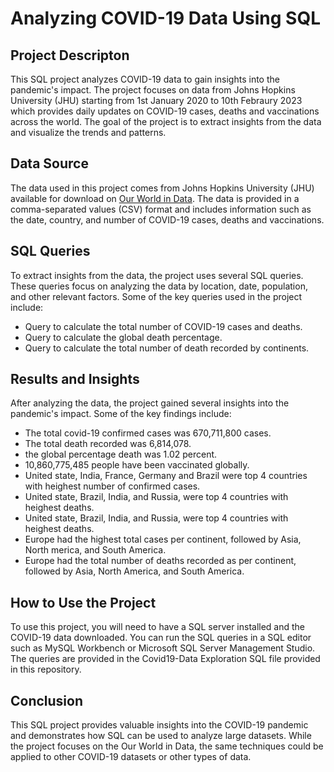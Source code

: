 # Analyzing COVID-19 Data Using SQL

## Project Descripton 

This SQL project analyzes COVID-19 data to gain insights into the pandemic's impact. The project focuses on data from Johns Hopkins University (JHU) starting from 1st January 2020 to 10th Febraury 2023 which provides daily updates on COVID-19 cases, deaths and vaccinations across the world. The goal of the project is to extract insights from the data and visualize the trends and patterns.

## Data Source

The data used in this project comes from Johns Hopkins University (JHU) available for download on [Our World in Data](https://ourworldindata.org/covid-deaths). The data is provided in a comma-separated values (CSV) format and includes information such as the date, country, and number of COVID-19 cases, deaths and vaccinations.

## SQL Queries 

To extract insights from the data, the project uses several SQL queries. These queries focus on analyzing the data by location, date, population, and other relevant factors. Some of the key queries used in the project include:

- Query to calculate the total number of COVID-19 cases and deaths.
- Query to calculate the global death percentage.
- Query to calculate the total number of death recorded by continents.

## Results and Insights 
After analyzing the data, the project gained several insights into the pandemic's impact. Some of the key findings include:

- The total covid-19 confirmed cases was 670,711,800 cases.
- The total death recorded was 6,814,078.
- the global percentage death was 1.02 percent. 
- 10,860,775,485 people have been vaccinated globally.
- United state, India, France, Germany and Brazil were top 4 countries with heighest number of confirmed cases. 
- United state, Brazil, India, and Russia, were top 4 countries with heighest deaths. 
- United state, Brazil, India, and Russia, were top 4 countries with heighest deaths. 
- Europe had the highest total cases per continent, followed by Asia, North merica, and South America.
- Europe had the total number of deaths recorded as per continent, followed by Asia, North America, and South America.

## How to Use the Project 
To use this project, you will need to have a SQL server installed and the COVID-19 data downloaded. You can run the SQL queries in a SQL editor such as MySQL Workbench or Microsoft SQL Server Management Studio. The queries are provided in the Covid19-Data Exploration SQL file provided in this repository.

## Conclusion 
This SQL project provides valuable insights into the COVID-19 pandemic and demonstrates how SQL can be used to analyze large datasets. While the project focuses on the Our World in Data, the same techniques could be applied to other COVID-19 datasets or other types of data.




